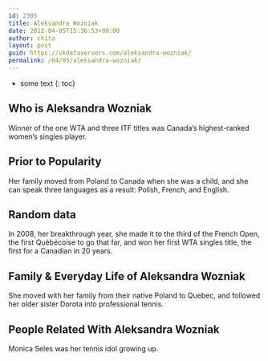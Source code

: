 ```yaml
---
id: 2305
title: Aleksandra Wozniak
date: 2012-04-05T15:36:53+00:00
author: chito
layout: post
guid: https://ukdataservers.com/aleksandra-wozniak/
permalink: /04/05/aleksandra-wozniak/
---
```


* some text
{: toc}


## Who is  Aleksandra Wozniak
                  
                  
                  
Winner of the one WTA and three ITF titles was Canada&#8217;s highest-ranked women&#8217;s singles player.
                  
                
                
                
## Prior to Popularity 
                  
                  
                  
Her family moved from Poland to Canada when she was a child, and she can speak three languages as a result: Polish, French, and English.
                  
                
                
                
## Random data 
                  
                  
                  
In 2008, her breakthrough year, she made it to the third of the French Open, the first Québécoise to go that far, and won her first WTA singles title, the first for a Canadian in 20 years.
                  
                
                
                
## Family & Everyday Life of Aleksandra Wozniak
                  
                  
                  
She moved with her family from their native Poland to Quebec, and followed her older sister Dorota into professional tennis.
                  
                
                
                
## People Related With  Aleksandra Wozniak
                  
                  
                  
Monica Seles was her tennis idol growing up.
                  
                
              
            
          
          
          
    
    
  
